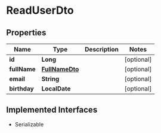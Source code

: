 

# ReadUserDto


## Properties

| Name | Type | Description | Notes |
|------------ | ------------- | ------------- | -------------|
|**id** | **Long** |  |  [optional] |
|**fullName** | [**FullNameDto**](FullNameDto.md) |  |  [optional] |
|**email** | **String** |  |  [optional] |
|**birthday** | **LocalDate** |  |  [optional] |


## Implemented Interfaces

* Serializable


